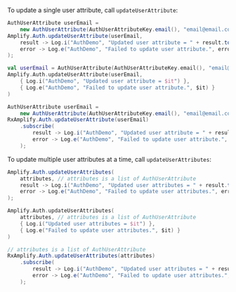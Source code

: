 To update a single user attribute, call `updateUserAttribute`:

<amplify-block-switcher>
<amplify-block name="Java">

```java
AuthUserAttribute userEmail =
    new AuthUserAttribute(AuthUserAttributeKey.email(), "email@email.com");
Amplify.Auth.updateUserAttribute(userEmail,
    result -> Log.i("AuthDemo", "Updated user attribute = " + result.toString()),
    error -> Log.e("AuthDemo", "Failed to update user attribute.", error)
);
```

</amplify-block>
<amplify-block name="Kotlin">

```kotlin
val userEmail = AuthUserAttribute(AuthUserAttributeKey.email(), "email@email.com")
Amplify.Auth.updateUserAttribute(userEmail,
    { Log.i("AuthDemo", "Updated user attribute = $it") },
    { Log.e("AuthDemo", "Failed to update user attribute.", $it) }
)
```

</amplify-block>
<amplify-block name="RxJava">

```java
AuthUserAttribute userEmail =
    new AuthUserAttribute(AuthUserAttributeKey.email(), "email@email.com");
RxAmplify.Auth.updateUserAttribute(userEmail)
    .subscribe(
        result -> Log.i("AuthDemo", "Updated user attribute = " + result.toString()),
        error -> Log.e("AuthDemo", "Failed to update user attribute.", error)
    );
```

</amplify-block>
</amplify-block-switcher>

To update multiple user attributes at a time, call `updateUserAttributes`:

<amplify-block-switcher>
<amplify-block name="Java">

```java
Amplify.Auth.updateUserAttributes(
    attributes, // attributes is a list of AuthUserAttribute
    result -> Log.i("AuthDemo", "Updated user attributes = " + result.toString()),
    error -> Log.e("AuthDemo", "Failed to update user attributes.", error.)
);
```

</amplify-block>
<amplify-block name="Kotlin">

```kotlin
Amplify.Auth.updateUserAttributes(
    attributes, // attributes is a list of AuthUserAttribute
    { Log.i("Updated user attributes = $it") },
    { Log.e("Failed to update user attributes.", $it) }
)
```

</amplify-block>
<amplify-block name="RxJava">

```java
// attributes is a list of AuthUserAttribute
RxAmplify.Auth.updateUserAttributes(attributes)
    .subscribe(
        result -> Log.i("AuthDemo", "Updated user attributes = " + result.toString()),
        error -> Log.e("AuthDemo", "Failed to update user attributes.", error)
    );
```

</amplify-block>
</amplify-block-switcher>
